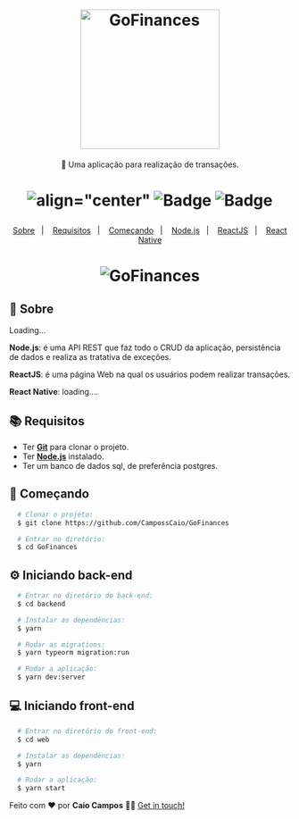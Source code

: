 
<h1 align="center">
    <img alt="GoFinances" src="https://res.cloudinary.com/dgugs5dpz/image/upload/v1594342618/logo_gofinaces.png" width="250px" />
</h1>

<p align="center">🚀 Uma aplicação para realização de transações.</p>

<h1 align="center">

 ![align="center"](https://img.shields.io/github/issues/CampossCaio/GoMarketplace?color=%23e83f5b)
 ![Badge](https://img.shields.io/github/forks/CampossCaio/GoMarketplace?color=%23e83f5b)
 ![Badge](https://img.shields.io/github/stars/CampossCaio/GoMarketplace?color=%23e83f5b) 
 
</h1>

<p align="center">
  <a href="#page_with_curl-sobre">Sobre</a>&nbsp;&nbsp;&nbsp;|&nbsp;&nbsp;&nbsp;
  <a href="#books-requisitos">Requisitos</a>&nbsp;&nbsp;&nbsp;|&nbsp;&nbsp;&nbsp;
  <a href="#rocket-começando">Começando</a>&nbsp;&nbsp;&nbsp;|&nbsp;&nbsp;&nbsp;
  <a href="#gear-iniciando-back-end">Node.js</a>&nbsp;&nbsp;&nbsp;|&nbsp;&nbsp;&nbsp;
  <a href="#computer-iniciando-front-end">ReactJS</a>&nbsp;&nbsp;&nbsp;|&nbsp;&nbsp;&nbsp;
  <a href="#iphone-iniciando-mobile">React Native</a>
</p>

<h1 align="center">
    <img alt="GoFinances" src="https://res.cloudinary.com/dgugs5dpz/image/upload/v1594342658/gofinaces.gif" widht="100px"/>
</h1>

## :page_with_curl: Sobre
Loading...

**Node.js**: é uma API REST que faz todo o CRUD da aplicação, persistência de dados e realiza as tratativa de exceções.

**ReactJS**: é uma página Web na qual os usuários podem realizar transações.

**React Native**: loading....

## :books: Requisitos
- Ter [**Git**](https://git-scm.com/) para clonar o projeto.
- Ter [**Node.js**](https://nodejs.org/en/) instalado.
- Ter um banco de dados sql, de preferência postgres.
## :rocket: Começando
``` bash
  # Clonar o projeto:
  $ git clone https://github.com/CampossCaio/GoFinances

  # Entrar no diretório:
  $ cd GoFinances
```

## :gear: Iniciando back-end
```bash
  # Entrar no diretório do back-end:
  $ cd backend

  # Instalar as dependências:
  $ yarn

  # Rodar as migrations:
  $ yarn typeorm migration:run

  # Rodar a aplicação:
  $ yarn dev:server
```

## :computer: Iniciando front-end
```bash
  # Entrar no diretório do front-end:
  $ cd web

  # Instalar as dependências:
  $ yarn

  # Rodar a aplicação:
  $ yarn start
```


Feito com ❤️ por **Caio Campos** 👋🏻 [Get in touch!](https://github.com/CampossCaio)


